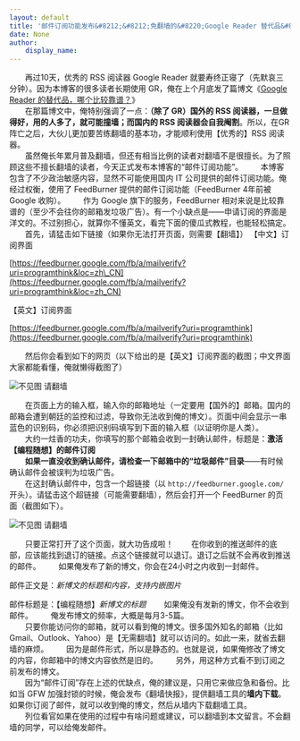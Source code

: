 ```yaml
---
layout: default
title: '邮件订阅功能发布&#8212;&#8212;免翻墙的&#8220;Google Reader 替代品&#8221;'
date: None
author:
    display_name: 
---
```


  
　　再过10天，优秀的 RSS 阅读器 Google Reader 就要寿终正寝了（先默哀三分钟）。因为本博客的很多读者长期使用 GR，俺在上个月底发了篇博文《[Google Reader 的替代品，哪个比较靠谱？](https://program-think.blogspot.com/2013/05/google-reader-replacement.html)》  
　　在那篇博文中，俺特别强调了一点：**（除了 GR）国外的 RSS 阅读器，一旦做得好，用的人多了，就可能撞墙；而国内的 RSS 阅读器会自我阉割**。所以，在GR 阵亡之后，大伙儿更加要苦练翻墙的基本功，才能顺利使用【优秀的】RSS 阅读器。  
　　虽然俺长年累月普及翻墙，但还有相当比例的读者对翻墙不是很擅长。为了照顾这些不擅长翻墙的读者，今天正式发布本博客的“邮件订阅功能”。 　　本博客包含了不少政治敏感内容，显然不可能使用国内 IT 公司提供的邮件订阅功能。俺经过权衡，使用了 FeedBurner 提供的邮件订阅功能（FeedBurner 4年前被 Google 收购）。 　　作为 Google 旗下的服务，FeedBurner 相对来说是比较靠谱的（至少不会往你的邮箱发垃圾广告）。有一个小缺点是——申请订阅的界面是洋文的。不过别担心，就算你不懂英文，看完下面的傻瓜式教程，也能轻松搞定。 　　首先，请猛击如下链接（如果你无法打开页面，则需要【翻墙】） 【中文】订阅界面

[https://feedburner.google.com/fb/a/mailverify?uri=programthink&loc=zh\_CN](https://feedburner.google.com/fb/a/mailverify?uri=programthink&loc=zh_CN)

【英文】订阅界面

[https://feedburner.google.com/fb/a/mailverify?uri=programthink](https://feedburner.google.com/fb/a/mailverify?uri=programthink)

　　然后你会看到如下的网页（以下给出的是【英文】订阅界面的截图；中文界面大家都能看懂，俺就懒得截图了）

![不见图 请翻墙](https://lh3.googleusercontent.com/t3IbHCl36VepDNXfSYlSKtVQaSTi4S8za5QUBFqxNnehJ4-d9Bejb7smHxMDAihUas96yEMs1pw0zx4q0TFUJfXd7NgLcPnrJan6i376XOkW_TUlq-jEpp9BGjc)

  
　　在页面上方的输入框，输入你的邮箱地址（一定要用【国外的】邮箱。国内的邮箱会遭到朝廷的监控和过滤，导致你无法收到俺的博文）。页面中间会显示一串蓝色的识别码，你必须把识别码填写到下面的输入框（以证明你是人类）。  
　　大约一炷香的功夫，你填写的那个邮箱会收到一封确认邮件，标题是：**激活【编程随想】的邮件订阅**  
　　**如果一直没收到确认邮件，请检查一下邮箱中的“垃圾邮件”目录**——有时候确认邮件会被误判为垃圾广告。  
　　在这封确认邮件中，包含一个超链接（以 `http://feedburner.google.com/` 开头）。请猛击这个超链接（可能需要翻墙），然后会打开一个 FeedBurner 的页面（截图如下）。  

![不见图 请翻墙](https://lh6.googleusercontent.com/QRlKICjHvj50TkoGHtJR-2bkvX0fe7pZIC3KV2hl92vIUROmc-qAGpwB1o5GaYgL72bJWKaVrD0KcCyqZQWOpynO5jwrQpmDggFBiQS0P7MV-NGn0dFqp9LXOVA)

　　只要正常打开了这个页面，就大功告成啦！ 　　在你收到的推送邮件的底部，应该能找到退订的链接。点这个链接就可以退订。退订之后就不会再收到推送的邮件。 　　如果俺发布了新的博文，你会在24小时之内收到一封邮件。

邮件正文是：_新博文的标题和内容，支持内嵌图片_

  
邮件标题是：【编程随想】_新博文的标题_ 　　如果俺没有发新的博文，你不会收到邮件。 　　俺发布博文的频率，大概是每月3-5篇。  
　　只要你能访问你的邮箱，就可以看到俺的博文。很多国外知名的邮箱（比如 Gmail、Outlook、Yahoo）是【无需翻墙】就可以访问的。如此一来，就省去翻墙的麻烦。 　　因为是邮件形式，所以是静态的。也就是说，如果俺修改了博文的内容，你邮箱中的博文内容依然是旧的。 　　另外，用这种方式看不到订阅之前发布的博文。  
　　因为“邮件订阅”存在上述的优缺点，俺的建议是，只用它来做应急和备份。比如当 GFW 加强封锁的时候，俺会发布《翻墙快报》，提供翻墙工具的**墙内下载**。如果你订阅了邮件，就可以收到俺的博文，然后从墙内下载翻墙工具。  
　　列位看官如果在使用的过程中有啥问题或建议，可以翻墙到本文留言。不会翻墙的同学，可以给俺发邮件。

